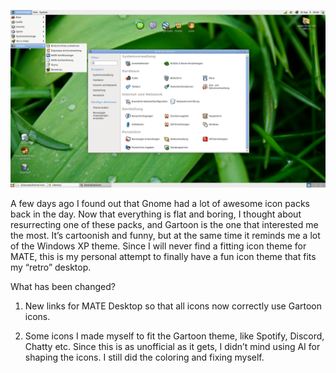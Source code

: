 ![Screenshot](https://raw.githubusercontent.com/Gravarty/Gnome-Icons-Gartoon-Redux-Extended/refs/heads/main/preview.png)

A few days ago I found out that Gnome had a lot of awesome icon packs back in the day. Now that everything is flat and boring, I thought about resurrecting one of these packs, and Gartoon is the one that interested me the most. It’s cartoonish and funny, but at the same time it reminds me a lot of the Windows XP theme. Since I will never find a fitting icon theme for MATE, this is my personal attempt to finally have a fun icon theme that fits my “retro” desktop.

What has been changed?

1. New links for MATE Desktop so that all icons now correctly use Gartoon icons.

2. Some icons I made myself to fit the Gartoon theme, like Spotify, Discord, Chatty etc. Since this is as unofficial as it gets, I didn’t mind using AI for shaping the icons. I still did the coloring and fixing myself.
